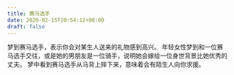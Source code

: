 ```yaml
---
title: 赛马选手
date: 2020-02-15T20:54:12+08:00
draft: false
---
```


梦到赛马选手，表示你会对某生人送来的礼物感到高兴。
年轻女性梦到和一位赛马选手交往，或是她的男朋友是一位骑手，说明她会嫁给一位身世背景比她优秀的丈夫。
梦中看到赛马选手从马背上摔下来，意味着会有陌生人向你求援。
